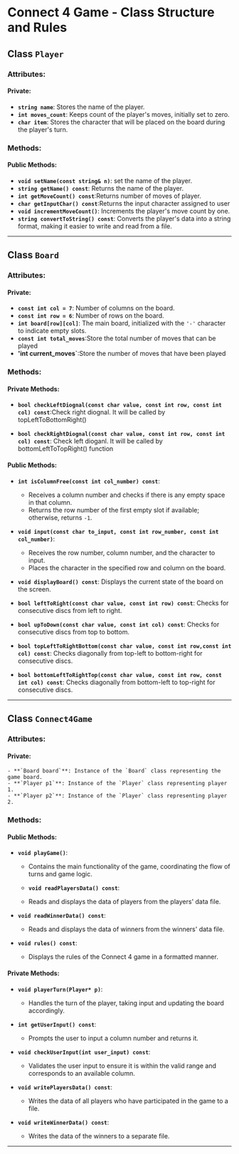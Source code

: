 # Connect 4 Game - Class Structure and Rules

## Class `Player`

### Attributes:

#### Private:
- **`string name`**: Stores the name of the player.
- **`int moves_count`**: Keeps count of the player's moves, initially set to zero.
- **`char item`**: Stores the character that will be placed on the board during the player's turn.

### Methods:

#### Public Methods:
- **`void setName(const string& n)`**: set the name of the player.
- **`string getName() const`**: Returns the name of the player.
- **`int getMoveCount() const`**:Returns number of moves of player.
- **`char getInputChar() const`**:Returns the input character assigned to user
- **`void incrementMoveCount()`**: Increments the player's move count by one.
- **`string convertToString() const`**: Converts the player's data into a string format, making it easier to write and read from a file.

---

## Class `Board`

### Attributes:

#### Private:
- **`const int col = 7`**: Number of columns on the board.
- **`const int row = 6`**: Number of rows on the board.
- **`int board[row][col]`**: The main board, initialized with the `'-'` character to indicate empty slots.
- **`const int total_moves`**:Store the total number of moves that can be played
- **'int current_moves`**:Store the number of moves that have been played

### Methods:
#### Private Methods:
  - **`bool checkLeftDiognal(const char value, const int row, const int col) const`**:Check right diognal. It will be called by topLeftToBottomRight()

  - **`bool checkRightDiognal(const char value, const int row, const int col) const`**: Check left dioganl. It will be called by bottomLeftToTopRight() function
#### Public Methods:
- **`int isColumnFree(const int col_number) const`**: 
  - Receives a column number and checks if there is any empty space in that column.
  - Returns the row number of the first empty slot if available; otherwise, returns `-1`.

- **`void input(const char to_input, const int row_number, const int col_number)`**: 
  - Receives the row number, column number, and the character to input.
  - Places the character in the specified row and column on the board.

- **`void displayBoard() const`**: Displays the current state of the board on the screen.

- **`bool leftToRight(const char value, const int row) const`**: Checks for consecutive discs from left to right.

- **`bool upToDown(const char value, const int col) const`**: Checks for consecutive discs from top to bottom.

- **`bool topLeftToRightBottom(const char value, const int row,const int col) const`**: Checks diagonally from top-left to bottom-right for consecutive discs.

- **`bool bottomLeftToRightTop(const char value, const int row, const int col) const`**: Checks diagonally from bottom-left to top-right for consecutive discs.

---

## Class `Connect4Game`

### Attributes:

#### Private:
    - **`Board board`**: Instance of the `Board` class representing the game board.
    - **`Player p1`**: Instance of the `Player` class representing player 1.
    - **`Player p2`**: Instance of the `Player` class representing player 2.

### Methods:

#### Public Methods:
- **`void playGame()`**: 
  - Contains the main functionality of the game, coordinating the flow of turns and game logic.
 
  - **`void readPlayersData() const`**: 
  - Reads and displays the data of players from the players' data file.

- **`void readWinnerData() const`**: 
  - Reads and displays the data of winners from the winners' data file.

- **`void rules() const`**: 
  - Displays the rules of the Connect 4 game in a formatted manner.

#### Private Methods:

- **`void playerTurn(Player* p)`**: 
  - Handles the turn of the player, taking input and updating the board accordingly.

- **`int getUserInput() const`**: 
  - Prompts the user to input a column number and returns it.

- **`void checkUserInput(int user_input) const`**: 
  - Validates the user input to ensure it is within the valid range and corresponds to an available column.

- **`void writePlayersData() const`**: 
  - Writes the data of all players who have participated in the game to a file.

- **`void writeWinnerData() const`**: 
  - Writes the data of the winners to a separate file.

---
